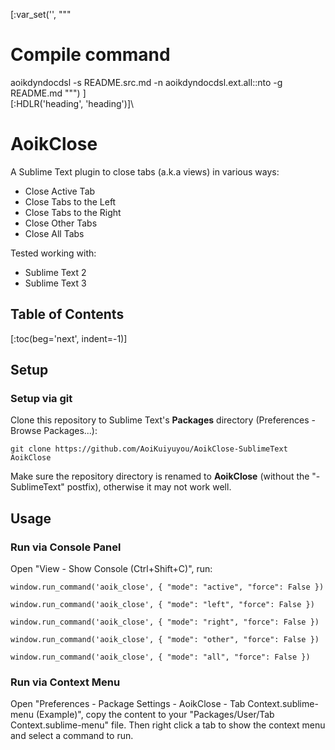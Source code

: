 [:var_set('', """
# Compile command
aoikdyndocdsl -s README.src.md -n aoikdyndocdsl.ext.all::nto -g README.md
""")
]\
[:HDLR('heading', 'heading')]\
# AoikClose
A Sublime Text plugin to close tabs (a.k.a views) in various ways:
- Close Active Tab
- Close Tabs to the Left
- Close Tabs to the Right
- Close Other Tabs
- Close All Tabs

Tested working with:
- Sublime Text 2
- Sublime Text 3

## Table of Contents
[:toc(beg='next', indent=-1)]

## Setup

### Setup via git
Clone this repository to Sublime Text's **Packages** directory (Preferences - Browse Packages...):
```
git clone https://github.com/AoiKuiyuyou/AoikClose-SublimeText AoikClose
```

Make sure the repository directory is renamed to **AoikClose**
(without the "-SublimeText" postfix), otherwise it may not work well.

## Usage

### Run via Console Panel
Open "View - Show Console (Ctrl+Shift+C)", run:
```
window.run_command('aoik_close', { "mode": "active", "force": False })

window.run_command('aoik_close', { "mode": "left", "force": False })

window.run_command('aoik_close', { "mode": "right", "force": False })

window.run_command('aoik_close', { "mode": "other", "force": False })

window.run_command('aoik_close', { "mode": "all", "force": False })
```

### Run via Context Menu
Open "Preferences - Package Settings - AoikClose - Tab Context.sublime-menu (Example)",
copy the content to your "Packages/User/Tab Context.sublime-menu" file. Then
right click a tab to show the context menu and select a command to run.
